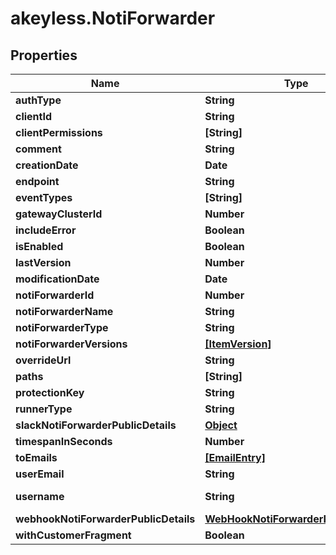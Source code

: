 # akeyless.NotiForwarder

## Properties

Name | Type | Description | Notes
------------ | ------------- | ------------- | -------------
**authType** | **String** |  | [optional] 
**clientId** | **String** | Auth - JWT | [optional] 
**clientPermissions** | **[String]** |  | [optional] 
**comment** | **String** |  | [optional] 
**creationDate** | **Date** |  | [optional] 
**endpoint** | **String** |  | [optional] 
**eventTypes** | **[String]** |  | [optional] 
**gatewayClusterId** | **Number** |  | [optional] 
**includeError** | **Boolean** |  | [optional] 
**isEnabled** | **Boolean** |  | [optional] 
**lastVersion** | **Number** |  | [optional] 
**modificationDate** | **Date** |  | [optional] 
**notiForwarderId** | **Number** |  | [optional] 
**notiForwarderName** | **String** |  | [optional] 
**notiForwarderType** | **String** |  | [optional] 
**notiForwarderVersions** | [**[ItemVersion]**](ItemVersion.md) |  | [optional] 
**overrideUrl** | **String** |  | [optional] 
**paths** | **[String]** |  | [optional] 
**protectionKey** | **String** |  | [optional] 
**runnerType** | **String** |  | [optional] 
**slackNotiForwarderPublicDetails** | [**Object**](.md) |  | [optional] 
**timespanInSeconds** | **Number** |  | [optional] 
**toEmails** | [**[EmailEntry]**](EmailEntry.md) |  | [optional] 
**userEmail** | **String** |  | [optional] 
**username** | **String** | Auth - User Password | [optional] 
**webhookNotiForwarderPublicDetails** | [**WebHookNotiForwarderPublicDetails**](WebHookNotiForwarderPublicDetails.md) |  | [optional] 
**withCustomerFragment** | **Boolean** |  | [optional] 


